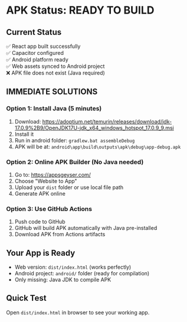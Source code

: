 # APK Status: READY TO BUILD

## Current Status
✅ React app built successfully  
✅ Capacitor configured  
✅ Android platform ready  
✅ Web assets synced to Android project  
❌ APK file does not exist (Java required)

## IMMEDIATE SOLUTIONS

### Option 1: Install Java (5 minutes)
1. Download: https://adoptium.net/temurin/releases/download/jdk-17.0.9%2B9/OpenJDK17U-jdk_x64_windows_hotspot_17.0.9_9.msi
2. Install it
3. Run in android folder: `gradlew.bat assembleDebug`
4. APK will be at: `android\app\build\outputs\apk\debug\app-debug.apk`

### Option 2: Online APK Builder (No Java needed)
1. Go to: https://appsgeyser.com/
2. Choose "Website to App"
3. Upload your `dist` folder or use local file path
4. Generate APK online

### Option 3: Use GitHub Actions
1. Push code to GitHub
2. GitHub will build APK automatically with Java pre-installed
3. Download APK from Actions artifacts

## Your App is Ready
- Web version: `dist/index.html` (works perfectly)
- Android project: `android/` folder (ready for compilation)
- Only missing: Java JDK to compile APK

## Quick Test
Open `dist/index.html` in browser to see your working app.